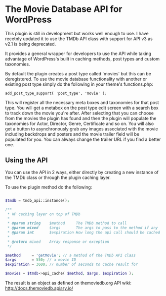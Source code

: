# The Movie Database API for WordPress

This plugin is still in development but works well enough to use. I have recetnly updated it to use the TMDb API class with support for API v3 as v2.1 is being deprecated.

It provides a general wrapper for developers to use the API while taking advantage of WordPress's built in caching methods, post types and custom taxonomies.

By default the plugin creates a post type called 'movies' but this can be deregistered. To use the movie database functionality with another or existing post type simply do the following in your theme's functions.php:

    add_post_type_support( 'post_type', 'movie' );

This will register all the necessary meta boxes and taxonomies for that post type. You will get a metabox on the post type edit screen with a search box to track down the movie you're after. After selecting that you can choose from the movies the plugin has found and then the plugin will populate the taxonomies for Actor, Director, Genre, Certificate and so on. You will also get a button to asynchronously grab any images associated with the movie including backdrops and posters and the movie trailer field will be populated for you. You can always change the trailer URL if you find a better one.

## Using the API

You can use the API in 2 ways, either directly by creating a new instance of the TMDb class or through the plugin caching layer.

To use the plugin method do the following:

```php

$tmdb = tmdb_api::instance();

/**
 * WP caching layer on top of TMDb
 *
 * @param string 	$method 	The TMDb method to call
 * @param mixed 	$args   	The args to pass to the method if any
 * @param int 		$expiration How long the api call should be cached for
 *
 * @return mixed    Array response or exception
 */

$method     = 'getMovie'; // a method of the TMDb API class
$args       = 550; // a movie ID
$expiration = 3600; // number of seconds to cache result for

$movies = $tmdb->api_cache( $method, $args, $expiration );

```

The result is an object as defined on themoviedb.org API wiki: http://docs.themoviedb.apiary.io/
